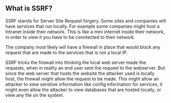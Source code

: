 <h2>What is SSRF?</h2>
SSRF stands for Server Site Request forgery. Some sites and companies will have services that run locally. For example some companies might host a Intranet inside their network.
This is like a mini internet inside their network, in order to view it you have to be conntected to their network. 

The company most likely will have a firewall in place that would block any request that are made to the services that is not a local IP.  

SSRF tricks the firewall into thinking the local web server made the requests, when in reality an end user sent the request to the webserver. But since the web server that hosts
the website the attacker used is locally host, the firewall might allow the request to be made. This might allow an attacker to view senstive information like config information for services,
it might even allow the attacker to view databases that are hosted locally, or view any file on the system. 

